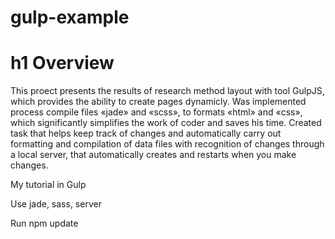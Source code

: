 # gulp-example

h1 Overview
=====================
This proect presents the results of research method layout with tool GulpJS, which provides the ability to create pages dynamicly. Was implemented process compile files «jade» and «scss», to formats «html» and «css», which significantly simplifies the work of coder and saves his time. Created task that helps keep track of changes and automatically carry out formatting and compilation of data files with recognition of changes through a local server, that automatically creates and restarts when you make changes.


My tutorial in Gulp

Use jade, sass, server

Run npm update
